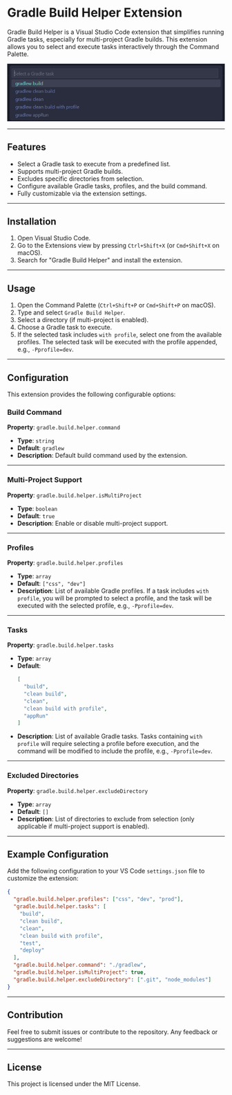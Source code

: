 # Gradle Build Helper Extension

Gradle Build Helper is a Visual Studio Code extension that simplifies running Gradle tasks, especially for multi-project Gradle builds. This extension allows you to select and execute tasks interactively through the Command Palette.

![Gradle Build Helper Screenshot](https://raw.githubusercontent.com/hwantage/gradle-build-helper/refs/heads/main/images/screenshot.png)

---

## Features

- Select a Gradle task to execute from a predefined list.
- Supports multi-project Gradle builds.
- Excludes specific directories from selection.
- Configure available Gradle tasks, profiles, and the build command.
- Fully customizable via the extension settings.

---

## Installation

1. Open Visual Studio Code.
2. Go to the Extensions view by pressing `Ctrl+Shift+X` (or `Cmd+Shift+X` on macOS).
3. Search for "Gradle Build Helper" and install the extension.

---

## Usage

1. Open the Command Palette (`Ctrl+Shift+P` or `Cmd+Shift+P` on macOS).
2. Type and select `Gradle Build Helper`.
3. Select a directory (if multi-project is enabled).
4. Choose a Gradle task to execute.
5. If the selected task includes `with profile`, select one from the available profiles. The selected task will be executed with the profile appended, e.g., `-Pprofile=dev`.

---

## Configuration

This extension provides the following configurable options:

### Build Command
**Property**: `gradle.build.helper.command`

- **Type**: `string`
- **Default**: `gradlew`
- **Description**: Default build command used by the extension.

---

### Multi-Project Support
**Property**: `gradle.build.helper.isMultiProject`

- **Type**: `boolean`
- **Default**: `true`
- **Description**: Enable or disable multi-project support.

---

### Profiles
**Property**: `gradle.build.helper.profiles`

- **Type**: `array`
- **Default**: `["css", "dev"]`
- **Description**: List of available Gradle profiles. If a task includes `with profile`, you will be prompted to select a profile, and the task will be executed with the selected profile, e.g., `-Pprofile=dev`.

---

### Tasks
**Property**: `gradle.build.helper.tasks`

- **Type**: `array`
- **Default**:
  ```json
  [
    "build",
    "clean build",
    "clean",
    "clean build with profile",
    "appRun"
  ]
  ```
- **Description**: List of available Gradle tasks. Tasks containing `with profile` will require selecting a profile before execution, and the command will be modified to include the profile, e.g., `-Pprofile=dev`.

---

### Excluded Directories
**Property**: `gradle.build.helper.excludeDirectory`

- **Type**: `array`
- **Default**: `[]`
- **Description**: List of directories to exclude from selection (only applicable if multi-project support is enabled).

---

## Example Configuration
Add the following configuration to your VS Code `settings.json` file to customize the extension:

```json
{
  "gradle.build.helper.profiles": ["css", "dev", "prod"],
  "gradle.build.helper.tasks": [
    "build",
    "clean build",
    "clean",
    "clean build with profile",
    "test",
    "deploy"
  ],
  "gradle.build.helper.command": "./gradlew",
  "gradle.build.helper.isMultiProject": true,
  "gradle.build.helper.excludeDirectory": [".git", "node_modules"]
}
```

---

## Contribution
Feel free to submit issues or contribute to the repository. Any feedback or suggestions are welcome!

---

## License
This project is licensed under the MIT License.

